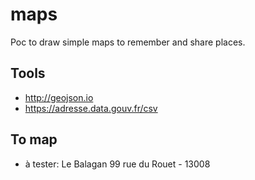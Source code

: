 # maps

Poc to draw simple maps to remember and share places.

## Tools

* http://geojson.io
* https://adresse.data.gouv.fr/csv

## To map

* à tester: Le Balagan 99 rue du Rouet - 13008


